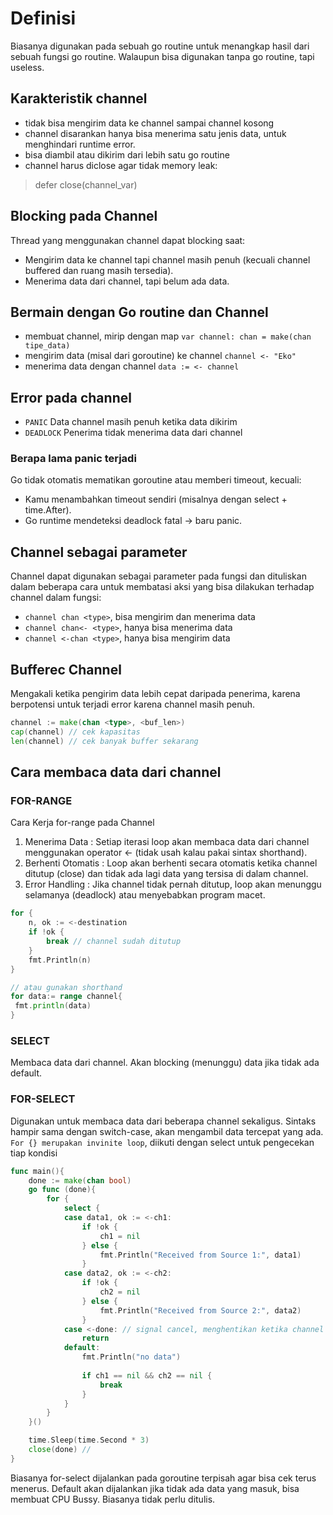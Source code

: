 # Definisi

Biasanya digunakan pada sebuah go routine untuk menangkap hasil dari sebuah fungsi go routine. Walaupun bisa digunakan tanpa go routine, tapi useless.

## Karakteristik channel

- tidak bisa mengirim data ke channel sampai channel kosong
- channel disarankan hanya bisa menerima satu jenis data, untuk menghindari runtime error.
- bisa diambil atau dikirim dari lebih satu go routine
- channel harus diclose agar tidak memory leak:

> defer close(channel_var)

## Blocking pada Channel

Thread yang menggunakan channel dapat blocking saat:

- Mengirim data ke channel tapi channel masih penuh (kecuali channel buffered dan ruang masih tersedia).
- Menerima data dari channel, tapi belum ada data.

## Bermain dengan Go routine dan Channel

- membuat channel, mirip dengan map `var channel: chan = make(chan tipe_data)`
- mengirim data (misal dari goroutine) ke channel `channel <- "Eko"`
- menerima data dengan channel `data := <- channel`

## Error pada channel

- `PANIC` Data channel masih penuh ketika data dikirim
- `DEADLOCK` Penerima tidak menerima data dari channel

### Berapa lama panic terjadi

Go tidak otomatis mematikan goroutine atau memberi timeout, kecuali:

- Kamu menambahkan timeout sendiri (misalnya dengan select + time.After).
- Go runtime mendeteksi deadlock fatal → baru panic.

## Channel sebagai parameter

Channel dapat digunakan sebagai parameter pada fungsi dan dituliskan dalam beberapa cara untuk membatasi aksi yang bisa dilakukan terhadap channel dalam fungsi:

- `channel chan <type>`, bisa mengirim dan menerima data
- `channel chan<- <type>`, hanya bisa menerima data
- `channel <-chan <type>`, hanya bisa mengirim data

## Bufferec Channel

Mengakali ketika pengirim data lebih cepat daripada penerima, karena berpotensi untuk terjadi error karena channel masih penuh.

```go
channel := make(chan <type>, <buf_len>)
cap(channel) // cek kapasitas
len(channel) // cek banyak buffer sekarang
```

## Cara membaca data dari channel

### FOR-RANGE

Cara Kerja for-range pada Channel

1. Menerima Data : Setiap iterasi loop akan membaca data dari channel menggunakan operator <- (tidak usah kalau pakai sintax shorthand).
2. Berhenti Otomatis : Loop akan berhenti secara otomatis ketika channel ditutup (close) dan tidak ada lagi data yang tersisa di dalam channel.
3. Error Handling : Jika channel tidak pernah ditutup, loop akan menunggu selamanya (deadlock) atau menyebabkan program macet.

```go
for {
    n, ok := <-destination
    if !ok {
        break // channel sudah ditutup
    }
    fmt.Println(n)
}

// atau gunakan shorthand
for data:= range channel{
 fmt.println(data)
}
```

### SELECT

Membaca data dari channel. Akan blocking (menunggu) data jika tidak ada default.

### FOR-SELECT

Digunakan untuk membaca data dari beberapa channel sekaligus. Sintaks hampir sama dengan switch-case, akan mengambil data tercepat yang ada.
`For {} merupakan invinite loop`, diikuti dengan select untuk pengecekan tiap kondisi

```go
func main(){
    done := make(chan bool)
    go func (done){
        for {
            select {
            case data1, ok := <-ch1:
                if !ok {
                    ch1 = nil
                } else {
                    fmt.Println("Received from Source 1:", data1)
                }
            case data2, ok := <-ch2:
                if !ok {
                    ch2 = nil
                } else {
                    fmt.Println("Received from Source 2:", data2)
                }
            case <-done: // signal cancel, menghentikan ketika channel diclose
                return
            default:
                fmt.Println("no data")
        
                if ch1 == nil && ch2 == nil {
                    break
                }
            }
        }
    }()

    time.Sleep(time.Second * 3)
    close(done) // 
}
```

Biasanya for-select dijalankan pada goroutine terpisah agar bisa cek terus menerus. Default akan dijalankan jika tidak ada data yang masuk, bisa membuat CPU Bussy. Biasanya tidak perlu ditulis.
